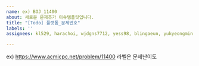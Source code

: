 ```yaml
---
name: ex) BOJ_11400
about: 새로운 문제추가 이슈템플릿입니다.
title: "[Todo] 플랫폼_문제번호"
labels: ''
assignees: kl529, harachoi, wjdgns7712, yess98, blingaeun, yukyeongmin

---
```


ex) https://www.acmicpc.net/problem/11400
라벨은 문제난이도
